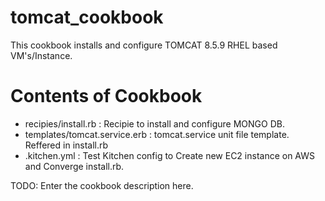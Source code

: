 # tomcat_cookbook
This cookbook installs and configure TOMCAT 8.5.9 RHEL based VM's/Instance.

# Contents of Cookbook
- recipies/install.rb : Recipie to install and configure MONGO DB.
- templates/tomcat.service.erb : tomcat.service unit file template. Reffered in install.rb
- .kitchen.yml : Test Kitchen config to Create new EC2 instance on AWS and Converge install.rb.


TODO: Enter the cookbook description here.

